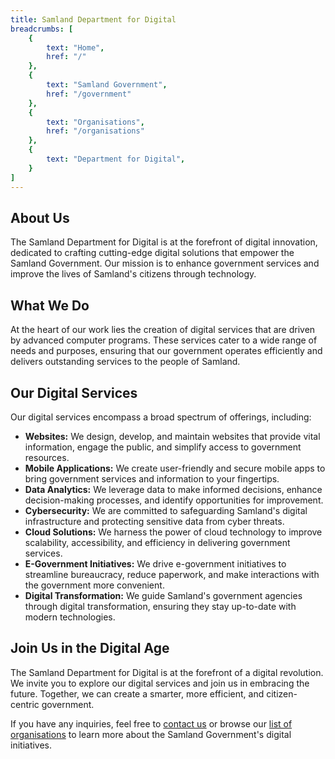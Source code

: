 ```yaml
---
title: Samland Department for Digital
breadcrumbs: [
    {
        text: "Home",
        href: "/"
    },
    {
        text: "Samland Government",
        href: "/government"
    },
    {
        text: "Organisations",
        href: "/organisations"
    },
    {
        text: "Department for Digital",
    }
]
---
```


## About Us

The Samland Department for Digital is at the forefront of digital innovation, dedicated to crafting cutting-edge digital solutions that empower the Samland Government. Our mission is to enhance government services and improve the lives of Samland's citizens through technology.

## What We Do

At the heart of our work lies the creation of digital services that are driven by advanced computer programs. These services cater to a wide range of needs and purposes, ensuring that our government operates efficiently and delivers outstanding services to the people of Samland.

## Our Digital Services

Our digital services encompass a broad spectrum of offerings, including:

- **Websites:** We design, develop, and maintain websites that provide vital information, engage the public, and simplify access to government resources.
- **Mobile Applications:** We create user-friendly and secure mobile apps to bring government services and information to your fingertips.
- **Data Analytics:** We leverage data to make informed decisions, enhance decision-making processes, and identify opportunities for improvement.
- **Cybersecurity:** We are committed to safeguarding Samland's digital infrastructure and protecting sensitive data from cyber threats.
- **Cloud Solutions:** We harness the power of cloud technology to improve scalability, accessibility, and efficiency in delivering government services.
- **E-Government Initiatives:** We drive e-government initiatives to streamline bureaucracy, reduce paperwork, and make interactions with the government more convenient.
- **Digital Transformation:** We guide Samland's government agencies through digital transformation, ensuring they stay up-to-date with modern technologies.

## Join Us in the Digital Age

The Samland Department for Digital is at the forefront of a digital revolution. We invite you to explore our digital services and join us in embracing the future. Together, we can create a smarter, more efficient, and citizen-centric government.

If you have any inquiries, feel free to [contact us](/contact) or browse our [list of organisations](/organisations) to learn more about the Samland Government's digital initiatives.
